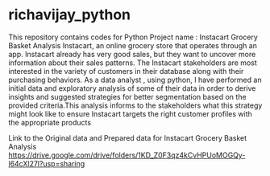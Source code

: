 # richavijay_python
This repository contains codes for Python
Project name : Instacart Grocery Basket Analysis
Instacart, an online grocery store that operates through an app. Instacart already has very good sales, but they want to uncover more information about their sales patterns. The Instacart stakeholders are most interested in the variety of customers in their database along with their purchasing behaviors. As a data analyst , using python, I have performed an initial data and exploratory analysis of some of their data in order to derive insights and suggested strategies for better segmentation based on the provided criteria.This analysis informs to the stakeholders what this strategy might look like to ensure Instacart targets the right customer profiles with the appropriate products

Link to the Original data and Prepared data for Instacart Grocery Basket Analysis
https://drive.google.com/drive/folders/1KD_Z0F3qz4kCvHPUoMOGQy-l64cXl27l?usp=sharing
